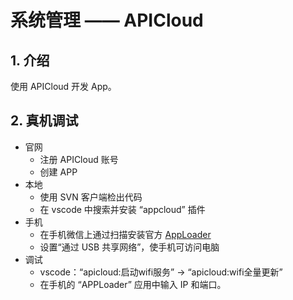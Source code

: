 # 系统管理 —— APICloud

## 1. 介绍

使用 APICloud 开发 App。

## 2. 真机调试

* 官网
  * 注册 APICloud 账号
  * 创建 APP
* 本地
  * 使用 SVN 客户端检出代码
  * 在 vscode 中搜索并安装 “appcloud” 插件
* 手机
  * 在手机微信上通过扫描安装官方 [AppLoader](https://docs.apicloud.com/Download/download)
  * 设置“通过 USB 共享网络”，使手机可访问电脑
* 调试
  * vscode：“apicloud:启动wifi服务” -> “apicloud:wifi全量更新”
  * 在手机的 “APPLoader” 应用中输入 IP 和端口。